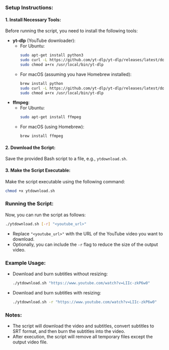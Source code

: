 ### Setup Instructions:

#### 1. Install Necessary Tools:

Before running the script, you need to install the following tools:

- **yt-dlp** (YouTube downloader):
  - For Ubuntu:
    ```bash
    sudo apt-get install python3
    sudo curl -L https://github.com/yt-dlp/yt-dlp/releases/latest/download/yt-dlp -o /usr/local/bin/yt-dlp
    sudo chmod a+rx /usr/local/bin/yt-dlp
    ```
  - For macOS (assuming you have Homebrew installed):
    ```bash
    brew install python
    sudo curl -L https://github.com/yt-dlp/yt-dlp/releases/latest/download/yt-dlp -o /usr/local/bin/yt-dlp
    sudo chmod a+rx /usr/local/bin/yt-dlp
    ```
- **ffmpeg**:
  - For Ubuntu:
    ```bash
    sudo apt-get install ffmpeg
    ```
  - For macOS (using Homebrew):
    ```bash
    brew install ffmpeg
    ```

#### 2. Download the Script:

Save the provided Bash script to a file, e.g., `ytdownload.sh`.

#### 3. Make the Script Executable:

Make the script executable using the following command:
```bash
chmod +x ytdownload.sh
```

### Running the Script:

Now, you can run the script as follows:

```bash
./ytdownload.sh [-r] "<youtube_url>"
```

- Replace `"<youtube_url>"` with the URL of the YouTube video you want to download.
- Optionally, you can include the `-r` flag to reduce the size of the output video.

### Example Usage:

- Download and burn subtitles without resizing:
  ```bash
  ./ytdownload.sh "https://www.youtube.com/watch?v=LIIc-zkP6w0"
  ```

- Download and burn subtitles with resizing:
  ```bash
  ./ytdownload.sh -r "https://www.youtube.com/watch?v=LIIc-zkP6w0"
  ```

### Notes:

- The script will download the video and subtitles, convert subtitles to SRT format, and then burn the subtitles into the video.
- After execution, the script will remove all temporary files except the output video file.
